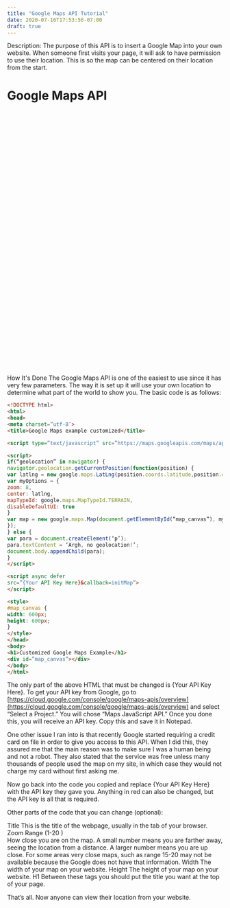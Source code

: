 ```yaml
---
title: "Google Maps API Tutorial"
date: 2020-07-16T17:53:56-07:00
draft: true
---
```


Description: The purpose of this API is to insert a Google Map into your own website. When someone first visits your page, it will ask to have permission to use their location. This is so the map can be centered on their location from the start.

<!DOCTYPE html>
<html>
<head>
<meta charset="utf-8">
<title>Google Maps API</title>

<script type="text/javascript" src="https://maps.googleapis.com/maps/api/js?key=AIzaSyDCXAJzoxglDd6weEXHw0Gn-bvEY-mmDeM&callback=initMap"></script>

<script>
if("geolocation" in navigator) {
navigator.geolocation.getCurrentPosition(function(position) {
var latlng = new google.maps.LatLng(position.coords.latitude,position.coords.longitude);
var myOptions = {
zoom: 8,
center: latlng,
mapTypeId: google.maps.MapTypeId.TERRAIN,
disableDefaultUI: true
}
var map = new google.maps.Map(document.getElementById("map_canvas"), myOptions);
});
} else {
var para = document.createElement('p');
para.textContent = 'Argh, no geolocation!';
document.body.appendChild(para);
}
</script>

<script async defer
src="AIzaSyDCXAJzoxglDd6weEXHw0Gn-bvEY-mmDeM&callback=initMap">
</script>

<style>
#map_canvas {
width: 600px;
height: 600px;
}
</style>
</head>
<body>
<h1>Google Maps API</h1>
<div id="map_canvas"></div>
</body>
</html>

How It's Done
The Google Maps API is one of the easiest to use since it has very few parameters. The way it is set up it will use your own location to determine what part of the world to show you. The basic code is as follows:

```html
<!DOCTYPE html>
<html>
<head>
<meta charset=”utf-8″>
<title>Google Maps example customized</title>

<script type=”text/javascript” src=”https://maps.googleapis.com/maps/api/js?key={Your API Key Here}&callback=initMap”></script>

<script>
if(“geolocation” in navigator) {
navigator.geolocation.getCurrentPosition(function(position) {
var latlng = new google.maps.LatLng(position.coords.latitude,position.coords.longitude);
var myOptions = {
zoom: 8,
center: latlng,
mapTypeId: google.maps.MapTypeId.TERRAIN,
disableDefaultUI: true
}
var map = new google.maps.Map(document.getElementById(“map_canvas”), myOptions);
});
} else {
var para = document.createElement(‘p’);
para.textContent = ‘Argh, no geolocation!’;
document.body.appendChild(para);
}
</script>

<script async defer
src=”{Your API Key Here}&callback=initMap”>
</script>

<style>
#map_canvas {
width: 600px;
height: 600px;
}
</style>
</head>
<body>
<h1>Customized Google Maps Example</h1>
<div id=”map_canvas”></div>
</body>
</html>
```

The only part of the above HTML that must be changed is {Your API Key Here}. To get your API key from Google, go to [https://cloud.google.com/console/google/maps-apis/overview](https://cloud.google.com/console/google/maps-apis/overview) and select “Select a Project.” You will chose “Maps JavaScript API.” Once you done this, you will receive an API key. Copy this and save it in Notepad. 

One other issue I ran into is that recently Google started requiring a credit card on file in order to give you access to this API. When I did this, they assured me that the main reason was to make sure I was a human being and not a robot. They also stated that the service was free unless many thousands of people used the map on my site, in which case they would not charge my card without first asking me.

Now go back into the code you copied and replace {Your API Key Here} with the API key they gave you. Anything in red can also be changed, but the API key is all that is required.

Other parts of the code that you can change (optional):

<html>
    <tr>
        <td>Title</td>
        <td>This is the title of the webpage, usually in the tab of your browser.</td>
    </tr>
    <tr>
        <td>Zoom</td>
        <td>Range (1-20 )<br>
How close you are on the map. A small number means you are farther away, seeing the location from a distance. A larger number means you are up close. For some areas very close maps, such as range 15-20 may not be available because the Google does not have that information.</td>
    </tr>
    <tr>
        <td>Width</td>
        <td>The width of your map on your website.</td>
    </tr>
    <tr>
        <td>Height</td>
        <td>The height of your map on your website.</td>
    </tr>
    <tr>
        <td>H1</td>
        <td>Between these tags you should put the title you want at the top of your page.</td>
    </tr>
</html>

That’s all. Now anyone can view their location from your website.